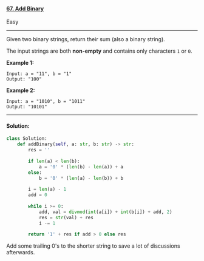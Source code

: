 #### [67. Add Binary](https://leetcode.com/problems/add-binary/)

Easy

---

Given two binary strings, return their sum (also a binary string).

The input strings are both **non-empty** and contains only characters `1` or `0`.

**Example 1:**

```
Input: a = "11", b = "1"
Output: "100"
```

**Example 2:**

```
Input: a = "1010", b = "1011"
Output: "10101"
```

---

#### Solution:

```python
class Solution:
    def addBinary(self, a: str, b: str) -> str:
        res = ''
        
        if len(a) < len(b):
            a = '0' * (len(b) - len(a)) + a
        else:
            b = '0' * (len(a) - len(b)) + b
        
        i = len(a) - 1
        add = 0
        
        while i >= 0:
            add, val = divmod(int(a[i]) + int(b[i]) + add, 2)
            res = str(val) + res
            i -= 1
        
        return '1' + res if add > 0 else res
```

Add some trailing 0's to the shorter string to save a lot of discussions afterwards.

